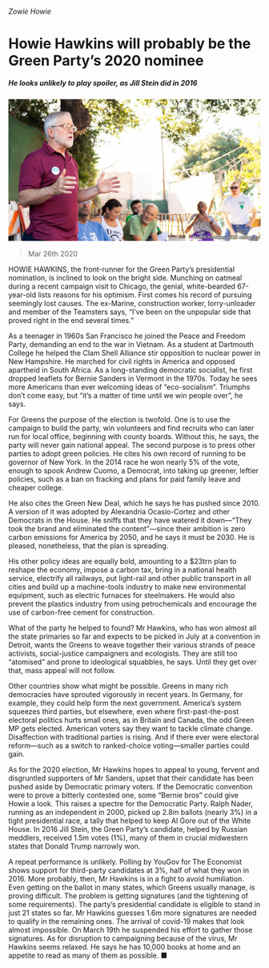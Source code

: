 ###### Zowie Howie

# Howie Hawkins will probably be the Green Party’s 2020 nominee 

##### He looks unlikely to play spoiler, as Jill Stein did in 2016 

![image](images/20200328_USP502.jpg) 

> Mar 26th 2020 

HOWIE HAWKINS, the front-runner for the Green Party’s presidential nomination, is inclined to look on the bright side. Munching on oatmeal during a recent campaign visit to Chicago, the genial, white-bearded 67-year-old lists reasons for his optimism. First comes his record of pursuing seemingly lost causes. The ex-Marine, construction worker, lorry-unloader and member of the Teamsters says, “I’ve been on the unpopular side that proved right in the end several times.”

As a teenager in 1960s San Francisco he joined the Peace and Freedom Party, demanding an end to the war in Vietnam. As a student at Dartmouth College he helped the Clam Shell Alliance stir opposition to nuclear power in New Hampshire. He marched for civil rights in America and opposed apartheid in South Africa. As a long-standing democratic socialist, he first dropped leaflets for Bernie Sanders in Vermont in the 1970s. Today he sees more Americans than ever welcoming ideas of “eco-socialism”. Triumphs don’t come easy, but “it’s a matter of time until we win people over”, he says.


For Greens the purpose of the election is twofold. One is to use the campaign to build the party, win volunteers and find recruits who can later run for local office, beginning with county boards. Without this, he says, the party will never gain national appeal. The second purpose is to press other parties to adopt green policies. He cites his own record of running to be governor of New York. In the 2014 race he won nearly 5% of the vote, enough to spook Andrew Cuomo, a Democrat, into taking up greener, leftier policies, such as a ban on fracking and plans for paid family leave and cheaper college.

He also cites the Green New Deal, which he says he has pushed since 2010. A version of it was adopted by Alexandria Ocasio-Cortez and other Democrats in the House. He sniffs that they have watered it down—“They took the brand and eliminated the content”—since their ambition is zero carbon emissions for America by 2050, and he says it must be 2030. He is pleased, nonetheless, that the plan is spreading.

His other policy ideas are equally bold, amounting to a $23trn plan to reshape the economy, impose a carbon tax, bring in a national health service, electrify all railways, put light-rail and other public transport in all cities and build up a machine-tools industry to make new environmental equipment, such as electric furnaces for steelmakers. He would also prevent the plastics industry from using petrochemicals and encourage the use of carbon-free cement for construction.

What of the party he helped to found? Mr Hawkins, who has won almost all the state primaries so far and expects to be picked in July at a convention in Detroit, wants the Greens to weave together their various strands of peace activists, social-justice campaigners and ecologists. They are still too “atomised” and prone to ideological squabbles, he says. Until they get over that, mass appeal will not follow.

Other countries show what might be possible. Greens in many rich democracies have sprouted vigorously in recent years. In Germany, for example, they could help form the next government. America’s system squeezes third parties, but elsewhere, even where first-past-the-post electoral politics hurts small ones, as in Britain and Canada, the odd Green MP gets elected. American voters say they want to tackle climate change. Disaffection with traditional parties is rising. And if there ever were electoral reform—such as a switch to ranked-choice voting—smaller parties could gain.

As for the 2020 election, Mr Hawkins hopes to appeal to young, fervent and disgruntled supporters of Mr Sanders, upset that their candidate has been pushed aside by Democratic primary voters. If the Democratic convention were to prove a bitterly contested one, some “Bernie bros” could give Howie a look. This raises a spectre for the Democratic Party. Ralph Nader, running as an independent in 2000, picked up 2.8m ballots (nearly 3%) in a tight presidential race, a tally that helped to keep Al Gore out of the White House. In 2016 Jill Stein, the Green Party’s candidate, helped by Russian meddlers, received 1.5m votes (1%), many of them in crucial midwestern states that Donald Trump narrowly won.

A repeat performance is unlikely. Polling by YouGov for The Economist shows support for third-party candidates at 3%, half of what they won in 2016. More probably, then, Mr Hawkins is in a fight to avoid humiliation. Even getting on the ballot in many states, which Greens usually manage, is proving difficult. The problem is getting signatures (and the tightening of some requirements). The party’s presidential candidate is eligible to stand in just 21 states so far. Mr Hawkins guesses 1.6m more signatures are needed to qualify in the remaining ones. The arrival of covid-19 makes that look almost impossible. On March 19th he suspended his effort to gather those signatures. As for disruption to campaigning because of the virus, Mr Hawkins seems relaxed. He says he has 10,000 books at home and an appetite to read as many of them as possible. ■

